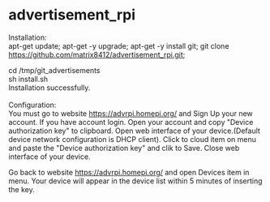 # advertisement_rpi

Installation:<br>
apt-get update; apt-get -y upgrade; apt-get -y install git; git clone https://github.com/matrix8412/advertisement_rpi.git;

cd /tmp/git_advertisements<br>
sh install.sh<br>
Installation successfully.<br>
<br>
Configuration:<br>
You must go to website https://advrpi.homepi.org/ and Sign Up your new account. If you have account login. Open your account and copy "Device authorization key" to clipboard.
Open web interface of your device.(Default device network configuration is DHCP client). Click to cloud item on menu and paste the "Device authorization key" and clik to Save.
Close web interface of your device.

Go back to website https://advrpi.homepi.org/ and open Devices item in menu. Your device will appear in the device list within 5 minutes of inserting the key.
